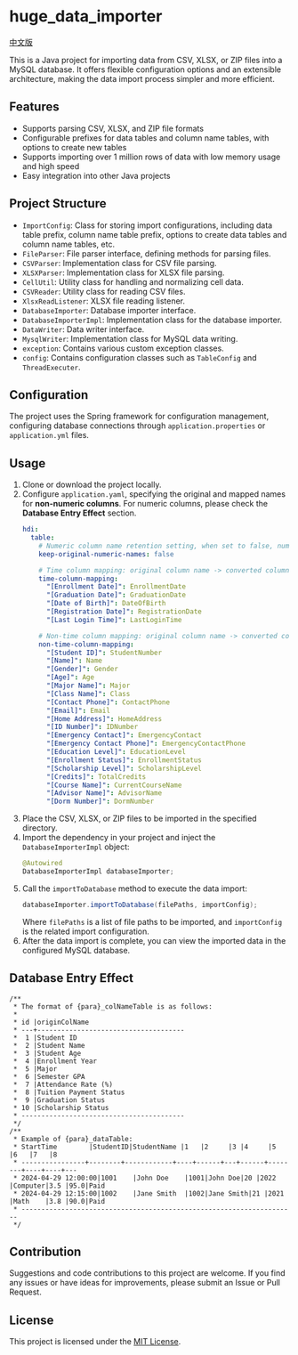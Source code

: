 # huge_data_importer

[中文版](readme_zh.md)

This is a Java project for importing data from CSV, XLSX, or ZIP files into a MySQL database. It offers flexible configuration options and an extensible architecture, making the data import process simpler and more efficient.

## Features

- Supports parsing CSV, XLSX, and ZIP file formats
- Configurable prefixes for data tables and column name tables, with options to create new tables
- Supports importing over 1 million rows of data with low memory usage and high speed
- Easy integration into other Java projects

## Project Structure

- `ImportConfig`: Class for storing import configurations, including data table prefix, column name table prefix, options to create data tables and column name tables, etc.
- `FileParser`: File parser interface, defining methods for parsing files.
- `CSVParser`: Implementation class for CSV file parsing.
- `XLSXParser`: Implementation class for XLSX file parsing.
- `CellUtil`: Utility class for handling and normalizing cell data.
- `CSVReader`: Utility class for reading CSV files.
- `XlsxReadListener`: XLSX file reading listener.
- `DatabaseImporter`: Database importer interface.
- `DatabaseImporterImpl`: Implementation class for the database importer.
- `DataWriter`: Data writer interface.
- `MysqlWriter`: Implementation class for MySQL data writing.
- `exception`: Contains various custom exception classes.
- `config`: Contains configuration classes such as `TableConfig` and `ThreadExecuter`.

## Configuration

The project uses the Spring framework for configuration management, configuring database connections through `application.properties` or `application.yml` files.

## Usage

1. Clone or download the project locally.
2. Configure `application.yaml`, specifying the original and mapped names for **non-numeric columns**. For numeric columns, please check the **Database Entry Effect** section.
   ```yaml
   hdi:
     table:
       # Numeric column name retention setting, when set to false, numeric column names will be converted to 1, 2, 3..., actual column names stored in _colNameTable
       keep-original-numeric-names: false
   
       # Time column mapping: original column name -> converted column name
       time-column-mapping:
         "[Enrollment Date]": EnrollmentDate
         "[Graduation Date]": GraduationDate
         "[Date of Birth]": DateOfBirth
         "[Registration Date]": RegistrationDate
         "[Last Login Time]": LastLoginTime
   
       # Non-time column mapping: original column name -> converted column name
       non-time-column-mapping:
         "[Student ID]": StudentNumber
         "[Name]": Name
         "[Gender]": Gender
         "[Age]": Age
         "[Major Name]": Major
         "[Class Name]": Class
         "[Contact Phone]": ContactPhone
         "[Email]": Email
         "[Home Address]": HomeAddress
         "[ID Number]": IDNumber
         "[Emergency Contact]": EmergencyContact
         "[Emergency Contact Phone]": EmergencyContactPhone
         "[Education Level]": EducationLevel
         "[Enrollment Status]": EnrollmentStatus
         "[Scholarship Level]": ScholarshipLevel
         "[Credits]": TotalCredits
         "[Course Name]": CurrentCourseName
         "[Advisor Name]": AdvisorName
         "[Dorm Number]": DormNumber
   ```
3. Place the CSV, XLSX, or ZIP files to be imported in the specified directory.
4. Import the dependency in your project and inject the `DatabaseImporterImpl` object:
   ```java
   @Autowired 
   DatabaseImporterImpl databaseImporter;
   ```
5. Call the `importToDatabase` method to execute the data import:
   ```java
   databaseImporter.importToDatabase(filePaths, importConfig);
   ```
   Where `filePaths` is a list of file paths to be imported, and `importConfig` is the related import configuration.
6. After the data import is complete, you can view the imported data in the configured MySQL database.

## Database Entry Effect

```
/**
 * The format of {para}_colNameTable is as follows:
 *
 * id |originColName
 * ---+-------------------------------------
 *  1 |Student ID
 *  2 |Student Name
 *  3 |Student Age
 *  4 |Enrollment Year
 *  5 |Major
 *  6 |Semester GPA
 *  7 |Attendance Rate (%)
 *  8 |Tuition Payment Status
 *  9 |Graduation Status
 * 10 |Scholarship Status
 * -----------------------------------------
 */
/**
 * Example of {para}_dataTable:
 * StartTime        |StudentID|StudentName |1   |2     |3 |4     |5       |6   |7   |8
 * ----------------+--------+------------+----+------+---+------+--------+----+----+---
 * 2024-04-29 12:00:00|1001    |John Doe    |1001|John Doe|20 |2022  |Computer|3.5 |95.0|Paid
 * 2024-04-29 12:15:00|1002    |Jane Smith  |1002|Jane Smith|21 |2021  |Math    |3.8 |90.0|Paid
 * ---------------------------------------------------------------------
 */
```

## Contribution

Suggestions and code contributions to this project are welcome. If you find any issues or have ideas for improvements, please submit an Issue or Pull Request.

## License

This project is licensed under the [MIT License](LICENSE).
